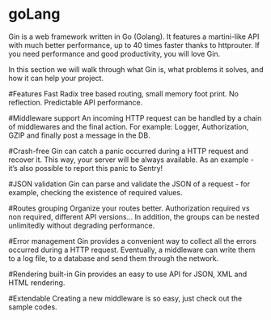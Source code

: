 # goLang

Gin is a web framework written in Go (Golang). It features a martini-like API with much better performance, up to 40 times faster thanks to httprouter. If you need performance and good productivity, you will love Gin.

In this section we will walk through what Gin is, what problems it solves, and how it can help your project.


#Features
Fast
Radix tree based routing, small memory foot print. No reflection. Predictable API performance.

#Middleware support
An incoming HTTP request can be handled by a chain of middlewares and the final action. For example: Logger, Authorization, GZIP and finally post a message in the DB.

#Crash-free
Gin can catch a panic occurred during a HTTP request and recover it. This way, your server will be always available. As an example - it’s also possible to report this panic to Sentry!

#JSON validation
Gin can parse and validate the JSON of a request - for example, checking the existence of required values.

#Routes grouping
Organize your routes better. Authorization required vs non required, different API versions… In addition, the groups can be nested unlimitedly without degrading performance.

#Error management
Gin provides a convenient way to collect all the errors occurred during a HTTP request. Eventually, a middleware can write them to a log file, to a database and send them through the network.

#Rendering built-in
Gin provides an easy to use API for JSON, XML and HTML rendering.

#Extendable
Creating a new middleware is so easy, just check out the sample codes.
